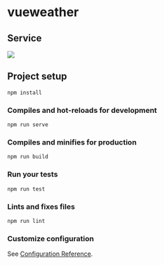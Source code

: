 # vueweather

## Service
![](https://user-images.githubusercontent.com/38175311/101977991-05cc4980-3c95-11eb-9972-95aab9464dc6.gif)

## Project setup
```
npm install
```

### Compiles and hot-reloads for development
```
npm run serve
```

### Compiles and minifies for production
```
npm run build
```

### Run your tests
```
npm run test
```

### Lints and fixes files
```
npm run lint
```

### Customize configuration
See [Configuration Reference](https://cli.vuejs.org/config/).
